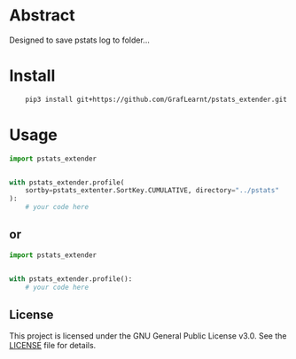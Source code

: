 # Abstract
Designed to save pstats log to folder...
# Install
```bash
    pip3 install git+https://github.com/GrafLearnt/pstats_extender.git
```
# Usage
```python
import pstats_extender


with pstats_extender.profile(
    sortby=pstats_extenter.SortKey.CUMULATIVE, directory="../pstats"
):
    # your code here
```
## or
```python
import pstats_extender


with pstats_extender.profile():
    # your code here
```

## License

This project is licensed under the GNU General Public License v3.0. See the [LICENSE](LICENSE) file for details.
